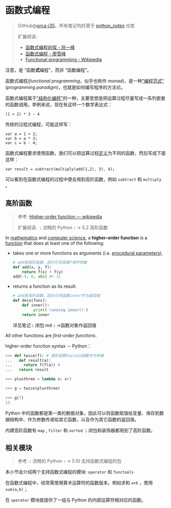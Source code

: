 # 函数式编程

> GitHub@[orca-j35](https://github.com/orca-j35)，所有笔记均托管于 [python_notes](https://github.com/orca-j35/python_notes) 仓库
>
> 扩展阅读: 
>
> - [函数式编程初探 - 阮一峰](http://www.ruanyifeng.com/blog/2012/04/functional_programming.html)
> - [函数式编程 - 廖雪峰](https://www.liaoxuefeng.com/wiki/0014316089557264a6b348958f449949df42a6d3a2e542c000/0014317848428125ae6aa24068b4c50a7e71501ab275d52000)
> - [Functional programming - Wikipedia](https://en.wikipedia.org/wiki/Functional_programming#Python)

注意，是 “函数**式**编程”，而非 “函数编程”。

函数式编程(*functional* *programming*，似乎也称作 *monad*)，是一种["编程范式"](http://en.wikipedia.org/wiki/Programming_paradigm)(*programming* *paradigm*)，也就是如何编写程序的方法论。

函数式编程属于["结构化编程"](http://en.wikipedia.org/wiki/Structured_programming)的一种，主要思想是把运算过程尽量写成一系列嵌套的函数调用。举例来说，现在有这样一个数学表达式：

```
(1 + 2) * 3 - 4
```

传统的过程式编程，可能这样写：

```
var a = 1 + 2;
var b = a * 3;
var c = b - 4;
```

函数式编程要求使用函数，我们可以把运算过程[定义](http://lostechies.com/derickbailey/2012/01/24/some-thoughts-on-functional-javascript/)为不同的函数，然后写成下面这样：

```
var result = subtract(multiply(add(1,2), 3), 4);
```

可以看到在函数式编程的过程中便会用到高阶函数，例如 `subtract` 和 `multiply` 。

## 高阶函数

> 参考: [Higher-order function — wikipedia](https://en.wikipedia.org/wiki/Higher-order_function)
>
> 扩展阅读: ﹝流畅的 Python﹞-> 5.2 高阶函数 

In [mathematics](https://en.wikipedia.org/wiki/Mathematics) and [computer science](https://en.wikipedia.org/wiki/Computer_science), a **higher-order function** is a [function](https://en.wikipedia.org/wiki/Function_(mathematics)) that does at least one of the following:

- takes one or more functions as arguments (i.e. [procedural parameters](https://en.wikipedia.org/wiki/Procedural_parameter)),

  ```python
  # add是高阶函数，因为它将函数f用作参数
  def add(x, y, f):
      return f(x) + f(y)
  add(-5, 6, abs) #> 11
  ```

- returns a function as its result. 

  ```python
  # add是高阶函数，因为它将函数inner作为返回值
  def deco(func):
      def inner():
           print('running inner()')
      return inner
  ```

  详见笔记﹝闭包.md﹞->函数对象作返回值

All other functions are *first-order functions*. 

higher-order function syntax -- Python：

```python
>>> def twice(f): # 高阶函数twice以函数作为参数
...   def result(a):
...     return f(f(a)) # 
...   return result

>>> plusthree = lambda x: x+3

>>> g = twice(plusthree)
    
>>> g(7)
13
```

Python 中的函数都是第一类的数据对象，因此可以将函数赋值给变量、保存到数据结构中、作为参数传递给其它函数，以及作为其它函数的返回值。

内建高阶函数有  `map` , `filter` 和 `sorted` ；闭包和装饰器都用到了高阶函数。

## 相关模块

> 参考:﹝流畅的 Python﹞-> 5.10 支持函数式编程的包

本小节会介绍两个支持函数式编程的模块:  `operator` 和 `functools` 

在函数式编程中，经常需使用算术运算符的函数版本。例如求和 `a+b` ，使用 `sum(a,b)`；



在 `operater` 模块就提供了一组与 Python 的内部运算符相对应的函数。









